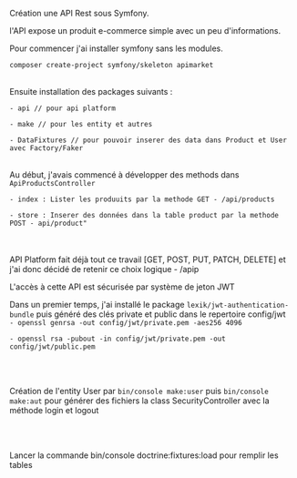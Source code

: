 <p>Création une API Rest sous Symfony.</p>
<p>l'API expose un produit e-commerce simple avec un peu d'informations.</p>

<p>Pour commencer j'ai installer symfony sans les modules.</p>
<code>composer create-project symfony/skeleton apimarket</code><br /><br />
<p>Ensuite installation des packages suivants :</p>
<code>- api // pour api platform<br />
- make // pour les entity et autres<br />
- DataFixtures // pour pouvoir inserer des data dans Product et User avec Factory/Faker</code><br /><br />

<p>
Au début, j'avais commencé à développer des methods dans <code>ApiProductsController</code>
</p>
<code>- index : Lister les produuits par la methode GET - /api/products<br/>
- store : Inserer des données dans la table product par la methode POST - api/product"
</code><br /><br />
<p>API Platform fait déjà tout ce travail [GET, POST, PUT, PATCH, DELETE] et j'ai donc décidé de retenir ce choix logique - /apip</p>

<p>L'accès à cette API est sécurisée par système de jeton JWT<p>
<p>Dans un premier temps, j'ai installé le package <code>lexik/jwt-authentication-bundle</code>
puis généré des clés private et public dans le repertoire config/jwt<br />
<code>- openssl genrsa -out config/jwt/private.pem -aes256 4096<br />
- openssl rsa -pubout -in config/jwt/private.pem -out config/jwt/public.pem</code>
</p><br /><br />
<p>
Création de l'entity User par <code>bin/console make:user</code> puis <code>bin/console make:aut</code> pour générer des fichiers la class SecurityController avec la méthode login et logout
</p><br /><br />

<p>Lancer la commande bin/console doctrine:fixtures:load pour remplir les tables</p>